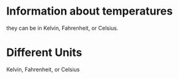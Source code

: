 # Information about temperatures
they can be in Kelvin, Fahrenheit, or Celsius.
# Different Units
Kelvin, Fahrenheit, or Celsius